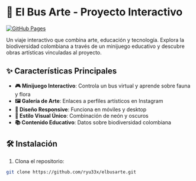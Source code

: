 # 🚌 El Bus Arte - Proyecto Interactivo

[![GitHub Pages](https://img.shields.io/badge/🌐-Sitio%20Web%20Activo-brightgreen)](https://ryu33x.github.io/elbusarte)


Un viaje interactivo que combina arte, educación y tecnología. Explora la biodiversidad colombiana a través de un minijuego educativo y descubre obras artísticas vinculadas al proyecto.

## ✨ Características Principales
- **🎮 Minijuego Interactivo**: Controla un bus virtual y aprende sobre fauna y flora
- **🖼️ Galería de Arte**: Enlaces a perfiles artísticos en Instagram
- **📱 Diseño Responsive**: Funciona en móviles y desktop
- **🎨 Estilo Visual Único**: Combinación de neón y oscuros
- **📚 Contenido Educativo**: Datos sobre biodiversidad colombiana

## 🛠️ Instalación
1. Clona el repositorio:
```bash
git clone https://github.com/ryu33x/elbusarte.git

